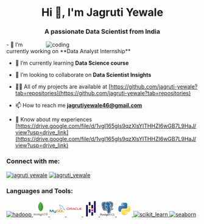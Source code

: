 <h1 align="center">Hi 👋, I'm Jagruti Yewale</h1>
<h3 align="center">A passionate Data Scientist from India</h3>

<img align="right" alt="coding" width="400" src="https://www.google.com/url?sa=i&url=https%3A%2F%2Fdribbble.com%2Fshots%2F16093268-Desktop-Animation&psig=AOvVaw16_QNuizWM7ICK-TgaByO7&ust=1710744770376000&source=images&cd=vfe&opi=89978449&ved=0CBIQjRxqFwoTCPiw2dal-4QDFQAAAAAdAAAAABAE">
- 🔭 I’m currently working on **Data Analyst Internship**

- 🌱 I’m currently learning **Data Science course**

- 👯 I’m looking to collaborate on **Data Scientist Insights**

- 👨‍💻 All of my projects are available at [https://github.com/jagruti-yewale?tab=repositories](https://github.com/jagruti-yewale?tab=repositories)

- 📫 How to reach me **jagrutiyewale46@gmail.com**

- 📄 Know about my experiences [https://drive.google.com/file/d/1vgI165gIs9qzXlsYITHHZI6wGB7L9HaJ/view?usp=drive_link](https://drive.google.com/file/d/1vgI165gIs9qzXlsYITHHZI6wGB7L9HaJ/view?usp=drive_link)

<h3 align="left">Connect with me:</h3>
<p align="left">
<a href="https://linkedin.com/in/jagruti yewale" target="blank"><img align="center" src="https://raw.githubusercontent.com/rahuldkjain/github-profile-readme-generator/master/src/images/icons/Social/linked-in-alt.svg" alt="jagruti yewale" height="30" width="40" /></a>
<a href="https://www.hackerrank.com/jagruti_yewale" target="blank"><img align="center" src="https://raw.githubusercontent.com/rahuldkjain/github-profile-readme-generator/master/src/images/icons/Social/hackerrank.svg" alt="jagruti_yewale" height="30" width="40" /></a>
</p>

<h3 align="left">Languages and Tools:</h3>
<p align="left"> <a href="https://hadoop.apache.org/" target="_blank" rel="noreferrer"> <img src="https://www.vectorlogo.zone/logos/apache_hadoop/apache_hadoop-icon.svg" alt="hadoop" width="40" height="40"/> </a> <a href="https://www.mongodb.com/" target="_blank" rel="noreferrer"> <img src="https://raw.githubusercontent.com/devicons/devicon/master/icons/mongodb/mongodb-original-wordmark.svg" alt="mongodb" width="40" height="40"/> </a> <a href="https://www.mysql.com/" target="_blank" rel="noreferrer"> <img src="https://raw.githubusercontent.com/devicons/devicon/master/icons/mysql/mysql-original-wordmark.svg" alt="mysql" width="40" height="40"/> </a> <a href="https://www.oracle.com/" target="_blank" rel="noreferrer"> <img src="https://raw.githubusercontent.com/devicons/devicon/master/icons/oracle/oracle-original.svg" alt="oracle" width="40" height="40"/> </a> <a href="https://pandas.pydata.org/" target="_blank" rel="noreferrer"> <img src="https://raw.githubusercontent.com/devicons/devicon/2ae2a900d2f041da66e950e4d48052658d850630/icons/pandas/pandas-original.svg" alt="pandas" width="40" height="40"/> </a> <a href="https://www.postgresql.org" target="_blank" rel="noreferrer"> <img src="https://raw.githubusercontent.com/devicons/devicon/master/icons/postgresql/postgresql-original-wordmark.svg" alt="postgresql" width="40" height="40"/> </a> <a href="https://www.python.org" target="_blank" rel="noreferrer"> <img src="https://raw.githubusercontent.com/devicons/devicon/master/icons/python/python-original.svg" alt="python" width="40" height="40"/> </a> <a href="https://scikit-learn.org/" target="_blank" rel="noreferrer"> <img src="https://upload.wikimedia.org/wikipedia/commons/0/05/Scikit_learn_logo_small.svg" alt="scikit_learn" width="40" height="40"/> </a> <a href="https://seaborn.pydata.org/" target="_blank" rel="noreferrer"> <img src="https://seaborn.pydata.org/_images/logo-mark-lightbg.svg" alt="seaborn" width="40" height="40"/> </a> </p>


